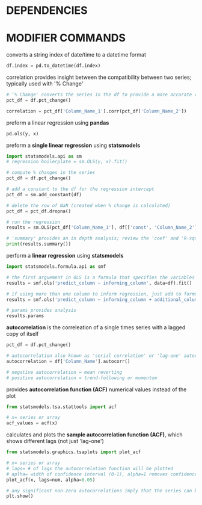 # DEPENDENCIES



# MODIFIER COMMANDS

converts a string index of date/time to a datetime format
```python
df.index = pd.to_datetime(df.index)
```

correlation provides insight between the compatibility between two series; typically used with '% Change'
```python
# '% Change' converts the series in the df to provide a more accurate correlation
pct_df = df.pct_change()

correlation = pct_df['Column_Name_1'].corr(pct_df['Column_Name_2'])
```
preform a linear regression using **pandas**
```python
pd.ols(y, x)
```

preform a **single linear regression** using **statsmodels**
```python
import statsmodels.api as sm
# regression boilerplate = sm.OLS(y, x).fit()

# compute % changes in the series
pct_df = df.pct_change()

# add a constant to the df for the regression intercept
pct_df = sm.add_constant(df)

# delete the row of NaN (created when % change is calculated)
pct_df = pct_df.dropna()

# run the regression
results = sm.OLS(pct_df['Column_Name_1'], df[['const', 'Column_Name_2']]).fit()

# 'summary' provides an in depth analysis; review the 'coef' and 'R-squared' information 
print(results.summary())
```

perform a **linear regression** using **statsmodels**
```python
import statsmodels.formula.api as smf

# the first arguement in OLS is a formula that specifies the variables in regression
results = smf.ols('predict_column ~ informing_column', data=df).fit()

# if using more than one column to inform regression, just add to formula
results = smf.ols('predict_column ~ informing_column + additional_column', data=df).fit()

# params provides analysis 
results.params

```

**autocorrelation** is the correleation of a single times series with a lagged copy of itself
```python
pct_df = df.pct_change()

# autocorrelation also known as 'serial correlation' or 'lag-one' autocorrelation
autocorrelation = df['Column_Name'].autocorr()

# negative autocorrelation = mean reverting
# positive autocorrelation = trend-following or momentum
```

provides **autocorrelation function (ACF)** numerical values instead of the plot
```python
from statsmodels.tsa.stattools import acf

# x= series or array
acf_values = acf(x)
```

calculates and plots the **sample autocorrelation function (ACF)**, which shows different lags (not just 'lag-one')
```python
from statsmodels.graphics.tsaplots import plot_acf

# x= series or array
# lags= # of lags the autocorrelation function will be plotted 
# aplha= width of confidence interval (0-1), alpha=1 removes confidence interval
plot_acf(x, lags=num, alpha=0.05)

# any significant non-zero autocorrelations imply that the series can be forecast from the past
plt.show()
```




